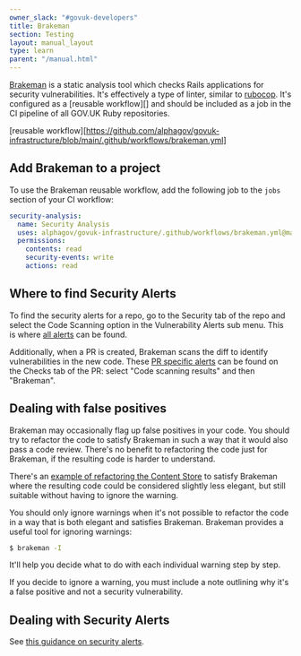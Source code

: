 ```yaml
---
owner_slack: "#govuk-developers"
title: Brakeman
section: Testing
layout: manual_layout
type: learn
parent: "/manual.html"
---
```


[Brakeman][brakeman] is a static analysis tool which checks Rails applications
for security vulnerabilities. It's effectively a type of linter, similar to
[rubocop][]. It's configured as a [reusable workflow][] and should be included
as a job in the CI pipeline of all GOV.UK Ruby repositories.

[brakeman]: https://github.com/presidentbeef/brakeman
[rubocop]: https://github.com/rubocop-hq/rubocop
[reusable workflow][https://github.com/alphagov/govuk-infrastructure/blob/main/.github/workflows/brakeman.yml]

## Add Brakeman to a project

To use the Brakeman reusable workflow, add the following job to the `jobs` section of your CI workflow:

```yaml
security-analysis:
  name: Security Analysis
  uses: alphagov/govuk-infrastructure/.github/workflows/brakeman.yml@main
  permissions:
    contents: read
    security-events: write
    actions: read
```

## Where to find Security Alerts

To find the security alerts for a repo, go to the Security tab of the repo and select the Code Scanning option in the Vulnerability Alerts sub menu. This is where [all alerts][alerts] can be found.

Additionally, when a PR is created, Brakeman scans the diff to identify vulnerabilities in the new code. These [PR specific alerts][pr-alerts] can be found on the Checks tab of the PR: select "Code scanning results" and then "Brakeman".

[alerts]: https://docs.github.com/en/code-security/code-scanning/managing-code-scanning-alerts/managing-code-scanning-alerts-for-your-repository
[pr-alerts]: https://docs.github.com/en/code-security/code-scanning/managing-code-scanning-alerts/triaging-code-scanning-alerts-in-pull-requests#code-scanning-results-check

## Dealing with false positives

Brakeman may occasionally flag up false positives in your code. You
should try to refactor the code to satisfy Brakeman in such a way that it would
also pass a code review. There's no benefit to refactoring the code just for
Brakeman, if the resulting code is harder to understand.

There's an [example of refactoring the Content Store][content-store-example]
to satisfy Brakeman where the resulting code could be considered slightly less
elegant, but still suitable without having to ignore the warning.

[content-store-example]: https://github.com/alphagov/content-store/pull/459

You should only ignore warnings when it's not possible to refactor the code in
a way that is both elegant and satisfies Brakeman. Brakeman provides a
useful tool for ignoring warnings:

```bash
$ brakeman -I
```

It'll help you decide what to do with each individual warning step by step.

If you decide to ignore a warning, you must include a note outlining why
it's a false positive and not a security vulnerability.

## Dealing with Security Alerts

See [this guidance on security alerts](/manual/security-alerts.html).
